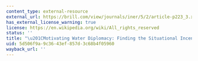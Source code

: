 ```yaml
---
content_type: external-resource
external_url: https://brill.com/view/journals/iner/5/2/article-p223_3.xml
has_external_license_warning: true
license: https://en.wikipedia.org/wiki/All_rights_reserved
status: ''
title: "\u201CMotivating Water Diplomacy: Finding the Situational Incentives to Negotiate.\u201D"
uid: 5d506f9a-9c36-43ef-857d-3c68b4f05960
wayback_url: ''
---
```

